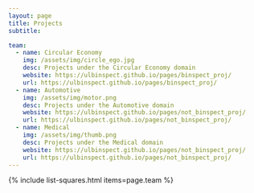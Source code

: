```yaml
---
layout: page
title: Projects
subtitle: 

team:
  - name: Circular Economy
    img: /assets/img/circle_ego.jpg
    desc: Projects under the Circular Economy domain
    website: https://ulbinspect.github.io/pages/binspect_proj/
    url: https://ulbinspect.github.io/pages/binspect_proj/
  - name: Automotive
    img: /assets/img/motor.png
    desc: Projects under the Automotive domain
    website: https://ulbinspect.github.io/pages/not_binspect_proj/
    url: https://ulbinspect.github.io/pages/not_binspect_proj/
  - name: Medical 
    img: /assets/img/thumb.png
    desc: Projects under the Medical domain
    website: https://ulbinspect.github.io/pages/not_binspect_proj/
    url: https://ulbinspect.github.io/pages/not_binspect_proj/
---
```

{% include list-squares.html items=page.team %}
